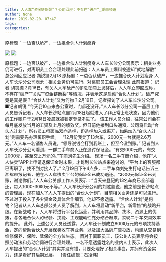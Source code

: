 ```yaml
---
title: 人人车“资金链断裂”？公司回应：不存在“破产”_湖南频道
author: None
date: 2019-02-20- 07:47
tags: 
categories: 
---
```

原标题：一边否认破产，一边推合伙人计划瘦身
<!-- more -->
                
<img align="center" border="0" src="http://p2.ifengimg.com/a/2019_08/62fe662814b74e7_size32_w483_h234.jpg" />
                
<img align="center" border="0" src="http://p2.ifengimg.com/a/2016/0810/204c433878d5cf9size1_w16_h16.png" />
            
原标题：一边否认破产，一边推合伙人计划瘦身人人车长沙分公司表示：相关业务仍可进行，对离职员工会合理处理此前报道：人人车员工爆料被通知“就地解散” 总公司回应记者 胡锐摄2月18
原标题：一边否认破产，一边推合伙人计划瘦身
人人车长沙分公司表示：相关业务仍可进行，对离职员工会合理处理
此前报道：
记者 胡锐摄
2月18日，有关人人车破产的消息在网上发酵后，人人车立即回应称，不存在“破产”“关站”“资金链断裂”等情况，并表示这是启动“合伙人计划”。破产究竟是真是假？“合伙人计划”又为何物？2月19日，记者探访了人人车长沙分公司。
■记者胡锐
“今天我10点来办公室时，门都还没开。”人人车长沙分公司一基层工作人员告诉记者，人人车长沙站点自2月18日起就进入了非正常上班状态，因为他们的工作账户于2月18日凌晨就被锁定登录不进了。
该工作人员介绍，往常公司会在每月底发放当月的工资及上月的绩效奖。但日前他接到口头通知，公司将启动“合伙人计划”，所有员工将面临双向选择，即选择加入或离开，如果加入“合伙人计划”则需要先办理离职手续。  
“12月份我卖了13台车，2000元一台就是2.6万元。”人人车一名销售人员说，“领导说钱会打到我账上，但至今没到账。”
记者到人人车长沙分公司看到，一群二手车商人正在追讨保证金。“有交1000元的，有交2000元，甚至交上万元的。”车商刘先生介绍。
现场一名二手车商介绍，他在“人人快卖”APP上申请退保证金时未果，才跑到长沙站点来追讨的。“平台上的客服都已离职了，找不到对接人了。”
2月19日下午4点多，二手车商刘先生打电话告诉三湘都市报记者，他在人人车快卖平台的保证金已成功退还。“2000元保证金已到账，谢谢你们。”人人车公关部工作人员表示：“当天来登记的13名车商已全部退还，每人1000-3000元不等。”
人人车长沙分公司的刘胜凯说，他之前是长沙站点的管理层，现在加入了人人车提出的“合伙人计划”，目前相关业务还是可以进行。不过对于投入了多少资金及具体合作细节，他却不愿透露。
“合伙人计划”是何物？记者从人人车总部公关人员了解到，人人车将启动“新平台，新零售”的战略升级。在新战略下，人人车将进行平台化运营，并利用其品牌、技术、资源上的优势，与各地合伙人的经验、技能、主观能动性充分结合起来，实现二手车交易效率的提升。
此外，上述公关人员还透露，人人车还计划成立8000万元的专项扶持基金，定向帮助合伙人开展保卖收车等业务，以及加大品牌广告投放，构建从交易到维修保养、保险、延保的全方位生态。
而对于离职员工，该公关人员表示将会按照劳动法和劳动合同进行合理处理。
一名不愿透露姓名的业内人士表示，此次人人车提出的“合伙人计划”其实并没有错，只要处理好了相关事宜，并拥有资金实力，还是看好其后期发展。  
[责任编辑：石凌炜]
            

